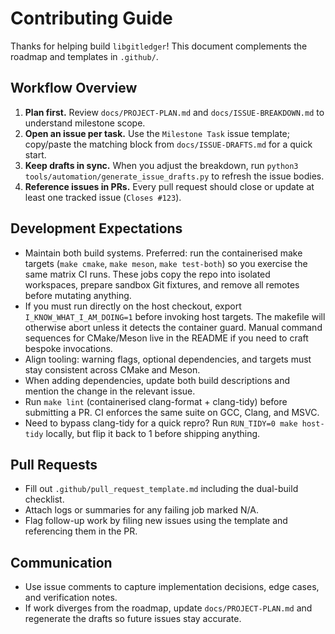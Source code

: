 # Contributing Guide

Thanks for helping build `libgitledger`! This document complements the roadmap and templates in `.github/`.

## Workflow Overview

1. **Plan first.** Review `docs/PROJECT-PLAN.md` and `docs/ISSUE-BREAKDOWN.md` to understand milestone scope.
2. **Open an issue per task.** Use the `Milestone Task` issue template; copy/paste the matching block from `docs/ISSUE-DRAFTS.md` for a quick start.
3. **Keep drafts in sync.** When you adjust the breakdown, run `python3 tools/automation/generate_issue_drafts.py` to refresh the issue bodies.
4. **Reference issues in PRs.** Every pull request should close or update at least one tracked issue (`Closes #123`).

## Development Expectations

- Maintain both build systems. Preferred: run the containerised make targets (`make cmake`, `make meson`, `make test-both`) so you exercise the same matrix CI runs. These jobs copy the repo into isolated workspaces, prepare sandbox Git fixtures, and remove all remotes before mutating anything.
- If you must run directly on the host checkout, export `I_KNOW_WHAT_I_AM_DOING=1` before invoking host targets. The makefile will otherwise abort unless it detects the container guard. Manual command sequences for CMake/Meson live in the README if you need to craft bespoke invocations.
- Align tooling: warning flags, optional dependencies, and targets must stay consistent across CMake and Meson.
- When adding dependencies, update both build descriptions and mention the change in the relevant issue.
- Run `make lint` (containerised clang-format + clang-tidy) before submitting a PR. CI enforces the same suite on GCC, Clang, and MSVC.
- Need to bypass clang-tidy for a quick repro? Run `RUN_TIDY=0 make host-tidy` locally, but flip it back to 1 before shipping anything.

## Pull Requests

- Fill out `.github/pull_request_template.md` including the dual-build checklist.
- Attach logs or summaries for any failing job marked N/A.
- Flag follow-up work by filing new issues using the template and referencing them in the PR.

## Communication

- Use issue comments to capture implementation decisions, edge cases, and verification notes.
- If work diverges from the roadmap, update `docs/PROJECT-PLAN.md` and regenerate the drafts so future issues stay accurate.
